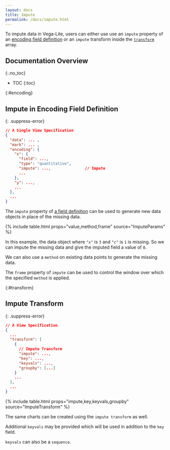 ```yaml
---
layout: docs
title: Impute
permalink: /docs/impute.html
---
```


To impute data in Vega-Lite, users can either use use an `impute` property of an [encoding field definition](#encoding) or an `impute` transform inside the [`transform`](#transform) array.

## Documentation Overview
{:.no_toc}

- TOC
{:toc}

{:#encoding}
## Impute in Encoding Field Definition

{: .suppress-error}
```json
// A Single View Specification
{
  "data": ... ,
  "mark": ... ,
  "encoding": {
    "x": {
      "field": ...,
      "type": "quantitative",
      "impute": ...,               // Impute
      ...
    },
    "y": ...,
    ...
  },
  ...
}
```

The `impute` property of [a field definition](encoding.html#field-def) can be used to generate new data objects in place of the missing data.

{% include table.html props="value,method,frame" source="ImputeParams" %}

In this example, the data object where `"x"` is `3` and `"c"` is `1` is missing. So we can impute the missing data and give the imputed field a value of `0`.

<div class="vl-example" data-name="line_impute_value"></div>

We can also use a `method` on existing data points to generate the missing data.

<div class="vl-example" data-name="line_impute_method"></div>

The `frame` property of `impute` can be used to control the window over which the specified `method` is applied.

<div class="vl-example" data-name="line_impute_frame"></div>

{:#transform}
## Impute Transform


{: .suppress-error}
```json
// A View Specification
{
  ...
  "transform": [
    {
      // Impute Transform
      "impute": ...,
      "key": ...,
      "keyvals": ...,
      "groupby": [...]
    }
    ...
  ],
  ...
}
```


{% include table.html props="impute,key,keyvals,groupby" source="ImputeTransform" %}

The same charts can be created using the `impute transform` as well.

<div class="vl-example" data-name="line_impute_transform_value"></div>

<div class="vl-example" data-name="line_impute_transform_frame"></div>

Additional `keyvals` may be provided which will be used in addition to the `key` field.

<div class="vl-example" data-name="line_impute_keyvals"></div>

`keyvals` can also be a `sequence`.

<div class="vl-example" data-name="line_impute_keyvals_sequence"></div>
